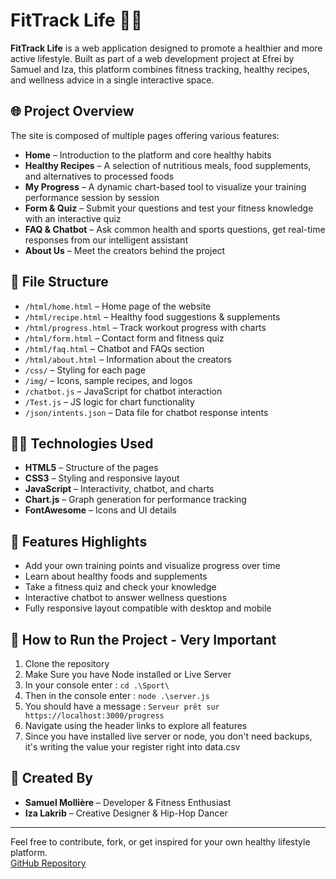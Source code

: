 # FitTrack Life 🏃🥗

**FitTrack Life** is a web application designed to promote a healthier and more active lifestyle. Built as part of a web development project at Efrei by Samuel and Iza, this platform combines fitness tracking, healthy recipes, and wellness advice in a single interactive space.

## 🌐 Project Overview

The site is composed of multiple pages offering various features:
- **Home** – Introduction to the platform and core healthy habits
- **Healthy Recipes** – A selection of nutritious meals, food supplements, and alternatives to processed foods
- **My Progress** – A dynamic chart-based tool to visualize your training performance session by session
- **Form & Quiz** – Submit your questions and test your fitness knowledge with an interactive quiz
- **FAQ & Chatbot** – Ask common health and sports questions, get real-time responses from our intelligent assistant
- **About Us** – Meet the creators behind the project

## 📂 File Structure

- `/html/home.html` – Home page of the website  
- `/html/recipe.html` – Healthy food suggestions & supplements  
- `/html/progress.html` – Track workout progress with charts  
- `/html/form.html` – Contact form and fitness quiz  
- `/html/faq.html` – Chatbot and FAQs section  
- `/html/about.html` – Information about the creators  
- `/css/` – Styling for each page  
- `/img/` – Icons, sample recipes, and logos  
- `/chatbot.js` – JavaScript for chatbot interaction  
- `/Test.js` – JS logic for chart functionality  
- `/json/intents.json` – Data file for chatbot response intents  

## 👨‍💻 Technologies Used

- **HTML5** – Structure of the pages  
- **CSS3** – Styling and responsive layout  
- **JavaScript** – Interactivity, chatbot, and charts  
- **Chart.js** – Graph generation for performance tracking  
- **FontAwesome** – Icons and UI details  

## 📱 Features Highlights

- Add your own training points and visualize progress over time  
- Learn about healthy foods and supplements  
- Take a fitness quiz and check your knowledge  
- Interactive chatbot to answer wellness questions  
- Fully responsive layout compatible with desktop and mobile  

## 🚀 How to Run the Project - Very Important

1. Clone the repository
2. Make Sure you have Node installed or Live Server
3. In your console enter : `cd .\Sport\`
4. Then in the console enter : `node .\server.js`
5. You should have a message : `Serveur prêt sur https://localhost:3000/progress`
6. Navigate using the header links to explore all features  
7. Since you have installed live server or node, you don't need backups, it's writing the value your register right into data.csv  

## 🧠 Created By

- **Samuel Mollière** – Developer & Fitness Enthusiast  
- **Iza Lakrib** – Creative Designer & Hip-Hop Dancer  

---

Feel free to contribute, fork, or get inspired for your own healthy lifestyle platform.  
[GitHub Repository](https://github.com/Samu7l/WebProgramming)

